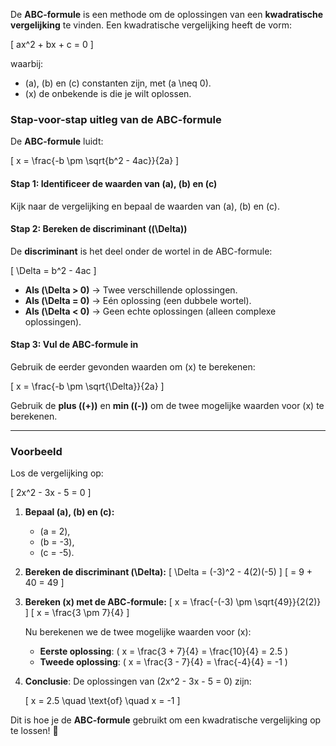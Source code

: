 De **ABC-formule** is een methode om de oplossingen van een **kwadratische vergelijking** te vinden. Een kwadratische vergelijking heeft de vorm:

\[
ax^2 + bx + c = 0
\]

waarbij:
- \(a\), \(b\) en \(c\) constanten zijn, met \(a \neq 0\).
- \(x\) de onbekende is die je wilt oplossen.

### **Stap-voor-stap uitleg van de ABC-formule**

De **ABC-formule** luidt:

\[
x = \frac{-b \pm \sqrt{b^2 - 4ac}}{2a}
\]

#### **Stap 1: Identificeer de waarden van \(a\), \(b\) en \(c\)**
Kijk naar de vergelijking en bepaal de waarden van \(a\), \(b\) en \(c\).

#### **Stap 2: Bereken de discriminant (\(\Delta\))**
De **discriminant** is het deel onder de wortel in de ABC-formule:

\[
\Delta = b^2 - 4ac
\]

- **Als \(\Delta > 0\)** → Twee verschillende oplossingen.
- **Als \(\Delta = 0\)** → Eén oplossing (een dubbele wortel).
- **Als \(\Delta < 0\)** → Geen echte oplossingen (alleen complexe oplossingen).

#### **Stap 3: Vul de ABC-formule in**
Gebruik de eerder gevonden waarden om \(x\) te berekenen:

\[
x = \frac{-b \pm \sqrt{\Delta}}{2a}
\]

Gebruik de **plus (\(+\))** en **min (\(-\))** om de twee mogelijke waarden voor \(x\) te berekenen.

---

### **Voorbeeld**
Los de vergelijking op:

\[
2x^2 - 3x - 5 = 0
\]

1. **Bepaal \(a\), \(b\) en \(c\):**
   - \(a = 2\),
   - \(b = -3\),
   - \(c = -5\).

2. **Bereken de discriminant \(\Delta\):**
   \[
   \Delta = (-3)^2 - 4(2)(-5)
   \]
   \[
   = 9 + 40 = 49
   \]

3. **Bereken \(x\) met de ABC-formule:**
   \[
   x = \frac{-(-3) \pm \sqrt{49}}{2(2)}
   \]
   \[
   x = \frac{3 \pm 7}{4}
   \]

   Nu berekenen we de twee mogelijke waarden voor \(x\):

   - **Eerste oplossing**: \( x = \frac{3 + 7}{4} = \frac{10}{4} = 2.5 \)
   - **Tweede oplossing**: \( x = \frac{3 - 7}{4} = \frac{-4}{4} = -1 \)

4. **Conclusie**: De oplossingen van \(2x^2 - 3x - 5 = 0\) zijn:

   \[
   x = 2.5 \quad \text{of} \quad x = -1
   \]

Dit is hoe je de **ABC-formule** gebruikt om een kwadratische vergelijking op te lossen! 🚀